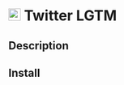 # <img width="24" alt="icon_48" src="https://user-images.githubusercontent.com/24838521/76559178-035c7980-64e2-11ea-85e2-dc6f2f608096.png"> Twitter LGTM

## Description

## Install
